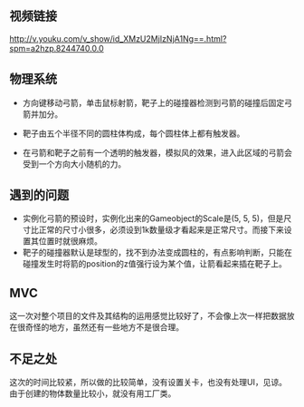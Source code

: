 ## 视频链接
http://v.youku.com/v_show/id_XMzU2MjIzNjA1Ng==.html?spm=a2hzp.8244740.0.0

## 物理系统

 - 方向键移动弓箭，单击鼠标射箭，靶子上的碰撞器检测到弓箭的碰撞后固定弓箭并加分。
 
 - 靶子由五个半径不同的圆柱体构成，每个圆柱体上都有触发器。
 
 - 在弓箭和靶子之前有一个透明的触发器，模拟风的效果，进入此区域的弓箭会受到一个方向大小随机的力。

## 遇到的问题

 - 实例化弓箭的预设时，实例化出来的Gameobject的Scale是(5, 5, 5)，但是尺寸比正常的尺寸小很多，必须设到1k数量级才看起来是正常尺寸。而接下来设置其位置时就很麻烦。
 - 靶子的碰撞器默认是球型的，找不到办法变成圆柱的，有点影响判断，只能在碰撞发生时将箭的position的z值强行设为某个值，让箭看起来插在靶子上。

## MVC
这一次对整个项目的文件及其结构的运用感觉比较好了，不会像上次一样把数据放在很奇怪的地方，虽然还有一些地方不是很合理。

## 不足之处
这次的时间比较紧，所以做的比较简单，没有设置关卡，也没有处理UI，见谅。由于创建的物体数量比较小，就没有用工厂类。
